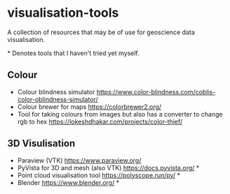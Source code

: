 # visualisation-tools

A collection of resources that may be of use for geoscience data visualisation. 

\* Denotes tools that I haven't tried yet myself. 

## Colour


- Colour blindness simulator https://www.color-blindness.com/coblis-color-oblindness-simulator/
- Colour brewer for maps https://colorbrewer2.org/
- Tool for taking colours from images but also has a converter to change rgb to hex https://lokeshdhakar.com/projects/color-thief/ 

## 3D Visulisation

- Paraview (VTK) https://www.paraview.org/
- PyVista for 3D and mesh (also VTK) https://docs.pyvista.org/ *
- Point cloud visualisation tool https://polyscope.run/py/ *
- Blender https://www.blender.org/ *
